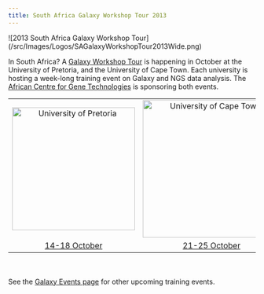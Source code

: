 ```yaml
---
title: South Africa Galaxy Workshop Tour 2013
---
```

<div class='center'>
![2013 South Africa Galaxy Workshop Tour](/src/Images/Logos/SAGalaxyWorkshopTour2013Wide.png)
</div>



In South Africa?  A [Galaxy Workshop Tour](/src/Events/index.md) is happening in October at the University of Pretoria, and the University of Cape Town.  Each university is hosting a week-long training event on Galaxy and NGS data analysis.  The [African Centre for Gene Technologies](http://www.acgt.co.za/) is sponsoring both events.

<table>
  <tr>
    <td style=" text-align: center; width: 280px; border: none;"> <a href='/Events/UPretoria2013'><img src='/Images/Logos/UPretoriaWide.png' alt='University of Pretoria' width="250" /></a> </td>
    <td style=" text-align: center; width: 300px; border: none;"> <a href='/Events/UCapeTown2013'><img src='/Images/Logos/UCapeTownWide.jpg' alt='University of Cape Town' width="280" /></a> </td>
  </tr>
  <tr>
    <td style=" text-align: center; border: none;"> </strong><a href='/Events/UPretoria2013'>14-18 October</a><strong> </td>
    <td style=" text-align: center; border: none;"> </strong><a href='/Events/UCapeTown2013'>21-25 October</a><strong> </td>
  </tr>
</table>

<br /><br />
See the [Galaxy Events page](/src/Events/index.md) for other upcoming training events.
